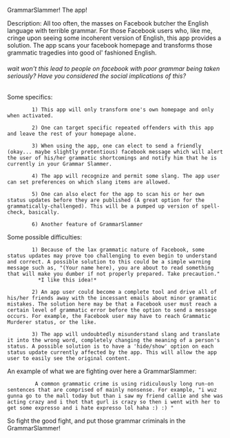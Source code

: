 GrammarSlammer! The app!


Description:
All too often, the masses on Facebook butcher the English language with terrible grammar. For those Facebook users who, like me, cringe upon seeing some incoherent version of English, this app provides a solution. The app scans your facebook homepage and transforms those grammatic tragedies into good ol' fashioned English.

###### wait won't this lead to people on facebook with poor grammar being taken seriously? Have you considered the social implications of this? ######

Some specifics:

			1) This app will only transform one's own homepage and only when activated.

			2) One can target specific repeated offenders with this app and leave the rest of your homepage alone.

			3) When using the app, one can elect to send a friendly (okay... maybe slightly pretentious) facebook message which will alert the user of his/her grammatic shortcomings and notify him that he is currently in your Grammar Slammer.

			4) The app will recognize and permit some slang. The app user can set preferences on which slang items are allowed.

			5) One can also elect for the app to scan his or her own status updates before they are published (A great option for the grammatically-challenged). This will be a pumped up version of spell-check, basically. 

			6) Another feature of GrammarSlammer 

Some possible difficulties:

			1) Because of the lax grammatic nature of Facebook, some status updates may prove too challenging to even begin to understand and correct. A possible solution to this could be a simple warning message such as, "(Your name here), you are about to read something that will make you dumber if not properly prepared. Take precaution."
			  *I like this idea!*

			2) An app user could become a complete tool and drive all of his/her friends away with the incessant emails about minor grammatic mistakes. The solution here may be that a Facebook user must reach a certain level of grammatic error before the option to send a message occurs. For example, the Facebook user may have to reach Grammatic Murderer status, or the like.

			3) The app will undoubtedly misunderstand slang and translate it into the wrong word, completely changing the meaning of a person's status. A possible solution is to have a 'hide/show' option on each status update currently affected by the app. This will allow the app user to easily see the original content.


An example of what we are fighting over here a GrammarSlammer:

			 A common grammatic crime is using ridiculously long run-on sentences that are comprised of mainly nonsense. For example, "i wuz gunna go to the mall today but than i saw my friend callie and she was acting crazy and i thot that gurl is crazy so then i went with her to get some expresso and i hate expresso lol haha :) :) "


 So fight the good fight, and put those grammar criminals in the GrammarSlammer!
